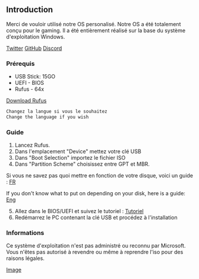 ## Introduction

Merci de vouloir utilisé notre OS personalisé. Notre OS a été totalement conçu pour le gaming.
Il a été entièrement réalisé sur la base du système d'exploitation Windows.

 [Twitter](https://twitter.com/rishy222/)
 [GitHub](https://github.com/PalmT/)
 [Discord](https://discord.com/invite/CxDt7b6Paz/)

### Prérequis

- USB Stick: 15GO 
- UEFI - BIOS
- Rufus - 64x

[Download Rufus](https://rufus.ie/fr/)

```markdown
Changez la langue si vous le souhaitez
Change the language if you wish
```
### Guide

1. Lancez Rufus.
2. Dans l'emplacement "Device" mettez votre clé USB
3. Dans "Boot Selection" importez le fichier ISO
4. Dans "Partition Scheme" choisissez entre GPT et MBR.

 Si vous ne savez pas quoi mettre en fonction de votre disque, voici un guide :
 [FR](https://lecrabeinfo.net/differences-mbr-gpt-tables-de-partitionnement.html#:~:text=Le%20GPT%20fonctionne%20de%20pair,pas%20de%20code%20d'amor%C3%A7age.)

 If you don't know what to put on depending on your disk, here is a guide:
 [Eng](https://www.diskpart.com/windows-10/partition-scheme-and-target-system-type-rufus-window-10-0001.html)


5. Allez dans le BIOS/UEFI et suivez le tutoriel :
 [Tutoriel](https://youtu.be/ATJVWHfQsY8?t=808)
6. Redémarrez le PC contenant la clé USB et procédez à l'installation

### Informations

Ce système d'exploitation n'est pas administré ou reconnu par Microsoft.
Vous n'êtes pas autorisé à revendre ou même à reprendre l'iso pour des raisons légales.

[Image](http://image.noelshack.com/fichiers/2022/15/1/1649702589-info.png)
